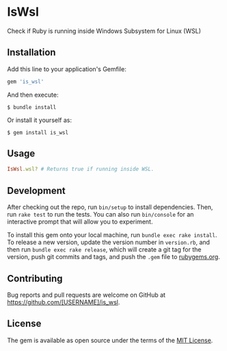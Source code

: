 # IsWsl

Check if Ruby is running inside Windows Subsystem for Linux (WSL)

## Installation

Add this line to your application's Gemfile:

```ruby
gem 'is_wsl'
```

And then execute:

    $ bundle install

Or install it yourself as:

    $ gem install is_wsl

## Usage

```ruby
IsWsl.wsl? # Returns true if running inside WSL.
```

## Development

After checking out the repo, run `bin/setup` to install dependencies. Then, run `rake test` to run the tests. You can also run `bin/console` for an interactive prompt that will allow you to experiment.

To install this gem onto your local machine, run `bundle exec rake install`. To release a new version, update the version number in `version.rb`, and then run `bundle exec rake release`, which will create a git tag for the version, push git commits and tags, and push the `.gem` file to [rubygems.org](https://rubygems.org).

## Contributing

Bug reports and pull requests are welcome on GitHub at https://github.com/[USERNAME]/is_wsl.


## License

The gem is available as open source under the terms of the [MIT License](https://opensource.org/licenses/MIT).
